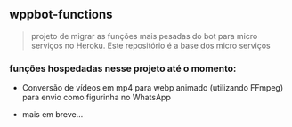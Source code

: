 ## wppbot-functions

> projeto de migrar as funções mais pesadas do bot para micro serviços no Heroku. Este repositório é a base dos micro serviços

### funções hospedadas nesse projeto até o momento:
- Conversão de vídeos em mp4 para webp animado (utilizando FFmpeg) para envio como figurinha no WhatsApp

- mais em breve...
